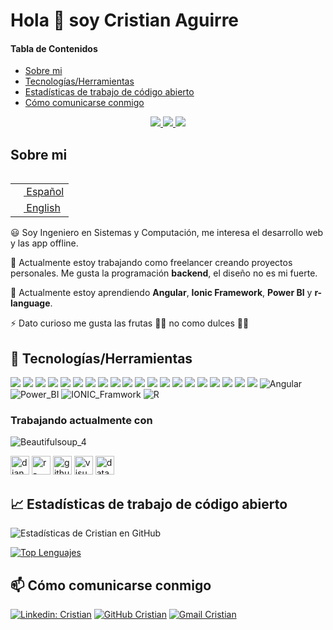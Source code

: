 # Hola 👋 soy Cristian Aguirre

#### Tabla de Contenidos

- [Sobre mi](#Sobre-mi)
- [Tecnologías/Herramientas](#-Tecnologíasherramientas)
- [Estadísticas de trabajo de código abierto](#-Estadísticas-de-trabajo-de-código-abierto)
- [Cómo comunicarse conmigo](#-Cómo-comunicarse-conmigo)

<p align=center>
    <a href="https://github.com/tircnais">
        <img src="https://badges.pufler.dev/visits/tircnais/tircnais?style=flat-square&color=black&logo=github">
    </a>
    <a href="https://github.com/tircnais?tab=repositories">
        <img src="https://badges.pufler.dev/repos/tircnais?style=flat-square&color=black&logo=github">
    </a>
    <a href="https://github.com/tircnais">
        <img src="https://badges.pufler.dev/commits/monthly/tircnais">
    </a>
</p>

## **Sobre mi**

<table align="right">
    <tr>
        <td>
            <a href="README.md">
                <img src="https://flagcdn.com/ec.svg" height="13"> Español
            </a>
        </td>
    </tr>
    <tr>
        <td>
            <a href="README_eng.md">
                <img src="https://flagcdn.com/us.svg" height="13"> English
            </a>
        </td>
    </tr>
</table>

😃 Soy Ingeniero en Sistemas y Computación, me interesa el desarrollo web y las app offline.

🔭 Actualmente estoy trabajando como freelancer creando proyectos personales. Me gusta la programación **backend**, el diseño no es mi fuerte.

🌱 Actualmente estoy aprendiendo **Angular**, **Ionic Framework**, **Power BI** y **r-language**.

⚡ Dato curioso me gusta las frutas 🍏🍉 no como dulces 🍫🍬

</hr>

## 🔧 Tecnologías/Herramientas

<!--&width=50-->

![](https://img.shields.io/badge/OS-Linux-informational?style=flat&logo=linux&logoColor=white&color=2bbc8a)
![](https://img.shields.io/badge/Shell-Bash-informational?style=flat&logo=gnu-bash&logoColor=white&color=2bbc8a)
![](https://img.shields.io/badge/Code-HTML5-informational?style=flat&logo=html5&logoColor=white&color=2bbc8a)
![](https://img.shields.io/badge/Code-CSS3-informational?style=flat&logo=css3&logoColor=white&color=2bbc8a)
![](https://img.shields.io/badge/Code-JavaScript-informational?style=flat&logo=javascript&logoColor=white&color=2bbc8a)
![](https://img.shields.io/badge/Tools-Bootstrap-informational?style=flat&logo=bootstrap&logoColor=white&color=2bbc8a)
![](https://img.shields.io/badge/Code-Python-informational?style=flat&logo=python&logoColor=white&color=2bbc8a)
![](https://img.shields.io/badge/Code-Django-informational?style=flat&logo=django&logoColor=white&color=2bbc8a)
![](https://img.shields.io/badge/Editor-Brackets_io-informational?style=flat&logo=brackets&logoColor=white&color=2bbc8a)
![](https://img.shields.io/badge/Tools-Git-informational?style=flat&logo=Git&logoColor=white&color=2bbc8a)
![](https://img.shields.io/badge/Tools-MySQL-informational?style=flat&logo=MySQL&logoColor=white&color=2bbc8a)
![](https://img.shields.io/badge/Tools-MariaDB-informational?style=flat&logo=MariaDB&logoColor=white&color=2bbc8a)
![](https://img.shields.io/badge/Tools-PostgreSQL-informational?style=flat&logo=postgresql&logoColor=white&color=2bbc8a)
![](https://img.shields.io/badge/Tools-DataGrip-informational?style=flat&logo=datagrip&logoColor=white&color=2bbc8a)
![](https://img.shields.io/badge/Tools-Drupal-informational?style=flat&logo=drupal&logoColor=white&color=2bbc8a)
![](https://img.shields.io/badge/Tools-Exelearning-informational?style=flat&logo=exelearning&logoColor=white&color=2bbc8a)
![](https://img.shields.io/badge/Code-PHP-informational?style=flat&logo=PHP&logoColor=white&color=2bbc8a)
![](https://img.shields.io/badge/Code-Java-informational?style=flat&logo=Java&logoColor=white&color=2bbc8a)
![](https://img.shields.io/badge/Editor-Netbeans-informational?style=flat&logo=netbeans&logoColor=white&color=2bbc8a)
![](https://img.shields.io/badge/Editor-IntelliJ_IDEA-informational?style=flat&logo=intellij-idea&logoColor=white&color=2bbc8a)
![Angular](https://img.shields.io/badge/Code-Angular-informational?style=flat&logo=Angular&logoColor=white&color=2bbc8a)
![Power_BI](https://img.shields.io/badge/Tools-Power_BI-informational?style=flat&logo=PowerBI&logoColor=white&color=2bbc8a)
![IONIC_Framwork](https://img.shields.io/badge/Code-IONIC_Framwork-informational?style=flat&logo=Ionic&logoColor=white&color=2bbc8a)
![R](https://img.shields.io/badge/Code-R-informational?style=flat&logo=R&logoColor=white&color=2bbc8a)

### Trabajando actualmente con

![Beautifulsoup_4](https://img.shields.io/badge/Code-Beautifulsoup_4-informational?style=flat&logo=beautifulsoup&logoColor=white&color=2bbc8a)

<img src="https://cdn.worldvectorlogo.com/logos/django.svg" alt="django Logo" width="30" height="30"/>
<img src="https://cdn.worldvectorlogo.com/logos/r-lang.svg" alt="r-lang Logo" width="30" height="30"/>
<img src="https://cdn.worldvectorlogo.com/logos/github.svg" alt="github Logo" width="30" height="30"/>
<img src="https://cdn.worldvectorlogo.com/logos/visual-studio-code-1.svg" alt="visual-studio-code-1 Logo" width="30" height="30"/>
<img src="https://cdn.worldvectorlogo.com/logos/datagrip-icon.svg" alt="datagrip-icon Logo" width="30" height="30"/>

</hr>

## 📈 Estadísticas de trabajo de código abierto

![Estadísticas de Cristian en GitHub](https://github-readme-stats.vercel.app/api?username=tircnais&custom_title=Estadísticas%20en%20Github%20de%20Cristian&theme=vue&show_icons=true)

[![Top Lenguajes](https://github-readme-stats.vercel.app/api/top-langs/?username=tircnais&custom_title=Lenguajes%20más%20utilizados&hide=css,pug&langs_count=10&theme=default)](https://github.com/tircnais/github-readme-stats)

</hr>
  
## 📫 Cómo comunicarse conmigo

[![Linkedin: Cristian](https://img.shields.io/badge/-Cristian%20Aguirre-blue?style=social&logo=Linkedin&logoColor=blue&link=https://www.linkedin.com/in/cristian-aguirre-minga/)](https://www.linkedin.com/in/cristian-aguirre-minga/)
[![GitHub Cristian](https://img.shields.io/github/followers/tircnais?label=Sigueme&style=social)](https://github.com/tircnais)
[![Gmail Cristian](https://img.shields.io/badge/-Cristian_Aguirre-c14438?style=social&logo=Gmail&logoColor=red&link=mailto:tircnais@gmail.com)](mailto:tircnais@gmail.com?subject=Comunicate%20con%20nosotros&body=Me%20interesa%20su%20trabajo,%20contactenos.)

<!--
**Tircnais/Tircnais** is a ✨ _special_ ✨ repository because its `README.md` (this file) appears on your GitHub profile.

&count_private=true
conteo de repo privados

[![Readme Card](https://github-readme-stats.vercel.app/api/pin/?username=anuraghazra&repo=github-readme-stats)](https://github.com/anuraghazra/github-readme-stats)

https://img.shields.io/badge/Spotify-1ED760?&style=for-the-badge&logo=spotify&logoColor=white

[![Most Used Lenguages](https://github-readme-streak-stats.herokuapp.com/?user=tircnais)](https://github-readme-streak-stats.herokuapp.com/?user=tircnais)

[![Telegram Cristian](https://img.shields.io/badge/Telegram-2CA5E0?style=for-the-badge&logo=telegram&logoColor=white)](https://t.me/VagoYConGanas)


Here are some ideas to get you started:

- 🔭 I’m currently working on ...
- 🌱 I’m currently learning ...
- 👯 I’m looking to collaborate on ...
- 🤔 I’m looking for help with ...
- 💬 Ask me about ...
- 📫 How to reach me: ...
- 😄 Pronouns: ...
- ⚡ Fun fact: ...
- 👨‍💻 All of my projects are available at ...
- 📄 Know about my experiences
  -->
